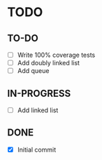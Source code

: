 # TODO

## TO-DO

- [ ] Write 100% coverage tests
- [ ] Add doubly linked list
- [ ] Add queue

## IN-PROGRESS

- [ ] Add linked list

## DONE

- [x] Initial commit
